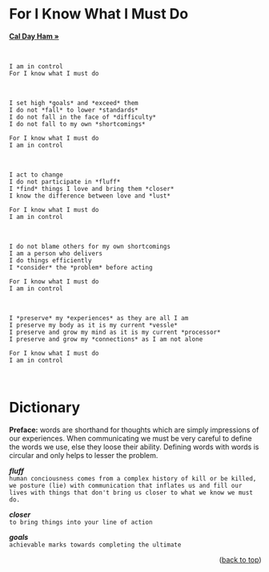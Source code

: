 <h1 align="left">For I Know What I Must Do</h1>
<p align="left">
<a href="https://caldayham.com"><strong>Cal Day Ham »</strong></a>  
<p>
<br>

```
I am in control  
For I know what I must do  
```
<br>

```
I set high *goals* and *exceed* them  
I do not *fall* to lower *standards*  
I do not fall in the face of *difficulty*  
I do not fall to my own *shortcomings*  

For I know what I must do  
I am in control
```
<br>

```
I act to change  
I do not participate in *fluff*  
I *find* things I love and bring them *closer*  
I know the difference between love and *lust*  

For I know what I must do  
I am in control
```
<br>

```
I do not blame others for my own shortcomings  
I am a person who delivers  
I do things efficiently  
I *consider* the *problem* before acting  

For I know what I must do
I am in control
```
<br>

```
I *preserve* my *experiences* as they are all I am
I preserve my body as it is my current *vessle*  
I preserve and grow my mind as it is my current *processor*  
I preserve and grow my *connections* as I am not alone

For I know what I must do  
I am in control 
```
<br>

# Dictionary
**Preface:** words are shorthand for thoughts which are simply impressions of our experiences. When communicating we must be very careful to define the words we use, else they loose their ability. Defining words with words is circular and only helps to lesser the problem.  

***fluff***  
`human conciousness comes from a complex history of kill or be killed, we posture (lie) with communication that inflates us and fill our lives with things that don't bring us closer to what we know we must do.`  

***closer***  
`to bring things into your line of action`

***goals***  
`achievable marks towards completing the ultimate`

<p align="right">(<a href="#top">back to top</a>)</p>